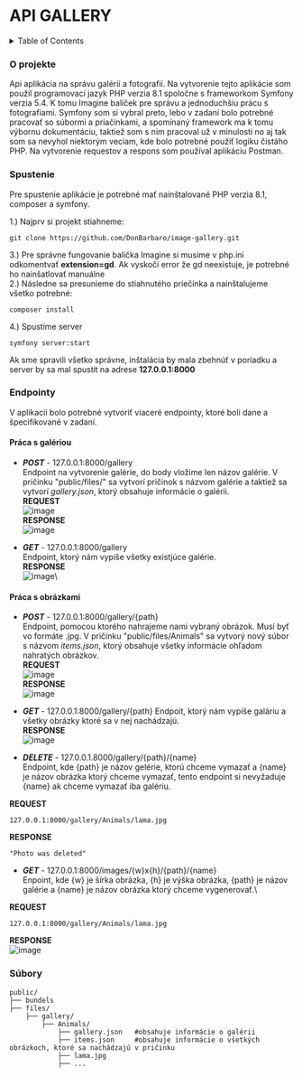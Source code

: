  # API GALLERY
 
 <details>
  <summary>Table of Contents</summary>
  <ol>
    <li>
      <a href="#o-projekte">O projekte</a>
    </li>
    <li>
      <a href="#spustenie">Spustenie</a>
    </li>
    <li>
     <a href="#endpointy">Endpointy</a>
      <ul>
        <li>
         <a href="#práca-s-galériou">Práca s galériou</a> 
        </li>
      </ul>
     <ul>
        <li>
         <a href="#práca-s-obrázkami">Práca s obrázkami</a> 
        </li>
      </ul>
    </li>
    <li><a href="#súbory">Súbory</a></li>
  </ol>
</details>
 
 ### O projekte

Api aplikácia na správu galérii a fotografií. Na vytvorenie tejto aplikácie som použil programovací jazyk PHP verzia 8.1 spoločne s frameworkom Symfony verzia 5.4. K tomu Imagine balíček pre správu a jednoduchšiu prácu s fotografiami. Symfony som si vybral preto, lebo v zadaní bolo potrebné pracovať so súbormi a priačinkami, a spomínaný framework ma k tomu výbornu dokumentáciu, taktiež som s nim pracoval už v minulosti no aj tak som sa nevyhol niektorým veciam, kde bolo potrebné použiť logiku čistáho PHP. Na vytvorenie requestov a respons som používal aplikáciu Postman.

### Spustenie

Pre spustenie aplikácie je potrebné mať nainštalované PHP verzia 8.1, composer a symfony. 

1.) Najprv si projekt stiahneme:
```
git clone https://github.com/DonBarbaro/image-gallery.git
```
3.) Pre správne fungovanie balička Imagine si musíme v php.ini odkomentvať __extension=gd__. Ak vyskočí error že gd neexistuje, je potrebné ho nainšatlovať manuálne\
2.) Následne sa presunieme do stiahnutého priečinka a nainštalujeme všetko potrebné:
```
composer install
```

4.) Spustíme server 
```
symfony server:start
```
Ak sme spravili všetko správne, inštalácia by mala zbehnúť v poriadku a server by sa mal spustit na adrese **127.0.0.1:8000**

### Endpointy

V aplikacii bolo potrebné vytvoriť viaceré endpointy, ktoré boli dane a špecifikované v zadaní.

#### Práca s galériou

- **_POST_** - 127.0.0.1:8000/gallery\
Endpoint na vytvorenie galérie, do body vložime len názov galérie. V pričinku "public/files/" sa vytvorí pričinok s názvom galérie a taktiež sa vytvorí _gallery.json_, ktorý obsahuje informácie o galérii.\
**REQUEST**\
![image](https://user-images.githubusercontent.com/42190301/206431402-932c4cfd-2078-4980-9217-8949bb4445a2.png)\
**RESPONSE**\
![image](https://user-images.githubusercontent.com/42190301/206410845-73d02011-6c89-4d61-983e-cd695253a825.png)

- **_GET_** - 127.0.0.1:8000/gallery\
Endpoint, ktorý nám vypíše všetky existjúce galérie.\
**RESPONSE**\
![image](https://user-images.githubusercontent.com/42190301/206411765-55392c56-e80e-4ba0-b429-0dca0228e4de.png)\

#### Práca s obrázkami

- **_POST_** - 127.0.0.1:8000/gallery/{path}\
Endpoint, pomocou ktorého nahrajeme nami vybraný obrázok. Musí byť vo formáte .jpg. V pričinku "public/files/Animals" sa vytvorý nový súbor s názvom _items.json_, ktorý obsahuje všetky informácie ohľadom nahratých obrázkov.\
**REQUEST**\
![image](https://user-images.githubusercontent.com/42190301/206413416-3d8c29f9-79dd-447f-a743-963edb11fe62.png)\
**RESPONSE**\
![image](https://user-images.githubusercontent.com/42190301/206413614-fd41031f-e81d-43fa-9d85-3248bcbc0354.png)

- **_GET_** - 127.0.0.1:8000/gallery/{path}
Endpoit, ktorý nám vypíše galáriu a všetky obrázky ktoré sa v nej nachádzajú.\
**RESPONSE**\
![image](https://user-images.githubusercontent.com/42190301/206414978-5d95ce40-23f2-4fb9-91b1-389fffdbb31c.png)

- **_DELETE_** - 127.0.0.1.8000/gallery/{path}/{name}\
Endpoint, kde {path} je názov gelérie, ktorú chceme vymazať a {name} je názov obrázka ktorý chceme vymazať, tento endpoint si nevyžaduje {name} ak chceme vymazať iba galériu.

**REQUEST**
```
127.0.0.1:8000/gallery/Animals/lama.jpg
```
**RESPONSE**
```
"Photo was deleted"
```

- **_GET_** - 127.0.0.1:8000/images/{w}x{h}/{path}/{name}\
Enpoint, kde {w} je šírka obrázka, {h} je výška obrázka, {path} je názov galérie a {name} je názov obrázka ktorý chceme vygenerovať.\

**REQUEST**
```
127.0.0.1:8000/gallery/Animals/lama.jpg
```
**RESPONSE**\
![image](https://user-images.githubusercontent.com/42190301/206419291-a3cca05b-b59d-4291-b492-4c519cb7377d.png)

### Súbory
> 
    public/
    ├── bundels
    ├── files/                    
        ├── gallery/          
            ├── Animals/
                ├── gallery.json   #obsahuje informácie o galérii
                ├── items.json     #obsahuje informácie o všetkých obrázkoch, ktoré sa nachádzajú v pričinku
                ├── lama.jpg      
                ├── ...
    






